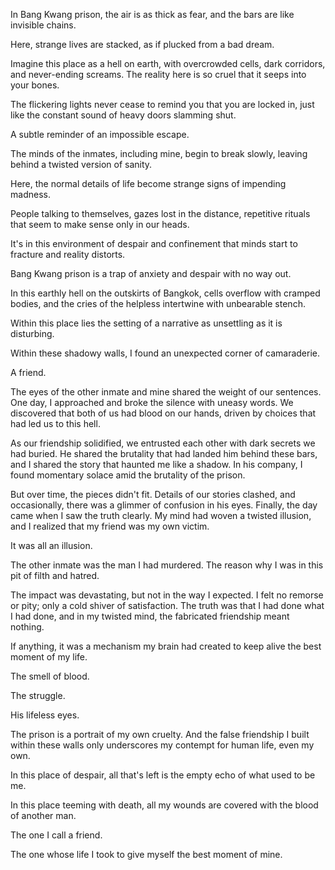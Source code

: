 In Bang Kwang prison, the air is as thick as fear, and the bars are like invisible chains.

Here, strange lives are stacked, as if plucked from a bad dream.

Imagine this place as a hell on earth, with overcrowded cells, dark corridors, and never-ending screams. The reality here is so cruel that it seeps into your bones.

The flickering lights never cease to remind you that you are locked in, just like the constant sound of heavy doors slamming shut.

A subtle reminder of an impossible escape.

The minds of the inmates, including mine, begin to break slowly, leaving behind a twisted version of sanity.

Here, the normal details of life become strange signs of impending madness.

People talking to themselves, gazes lost in the distance, repetitive rituals that seem to make sense only in our heads.

It's in this environment of despair and confinement that minds start to fracture and reality distorts.

Bang Kwang prison is a trap of anxiety and despair with no way out.

In this earthly hell on the outskirts of Bangkok, cells overflow with cramped bodies, and the cries of the helpless intertwine with unbearable stench.

Within this place lies the setting of a narrative as unsettling as it is disturbing.

Within these shadowy walls, I found an unexpected corner of camaraderie.

A friend.

The eyes of the other inmate and mine shared the weight of our sentences. One day, I approached and broke the silence with uneasy words. We discovered that both of us had blood on our hands, driven by choices that had led us to this hell.

As our friendship solidified, we entrusted each other with dark secrets we had buried. He shared the brutality that had landed him behind these bars, and I shared the story that haunted me like a shadow. In his company, I found momentary solace amid the brutality of the prison.

But over time, the pieces didn't fit. Details of our stories clashed, and occasionally, there was a glimmer of confusion in his eyes. Finally, the day came when I saw the truth clearly. My mind had woven a twisted illusion, and I realized that my friend was my own victim.

It was all an illusion.

The other inmate was the man I had murdered. The reason why I was in this pit of filth and hatred.

The impact was devastating, but not in the way I expected. I felt no remorse or pity; only a cold shiver of satisfaction. The truth was that I had done what I had done, and in my twisted mind, the fabricated friendship meant nothing.

If anything, it was a mechanism my brain had created to keep alive the best moment of my life.

The smell of blood.

The struggle.

His lifeless eyes.

The prison is a portrait of my own cruelty. And the false friendship I built within these walls only underscores my contempt for human life, even my own.

In this place of despair, all that's left is the empty echo of what used to be me.

In this place teeming with death, all my wounds are covered with the blood of another man.

The one I call a friend.

The one whose life I took to give myself the best moment of mine.